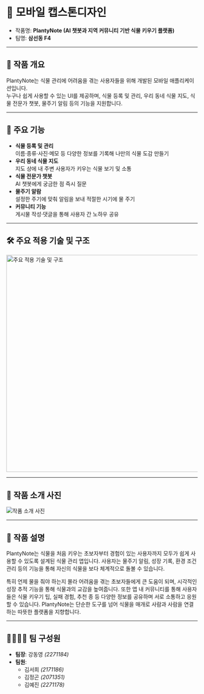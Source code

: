 # 🌱 **모바일 캡스톤디자인**
- 작품명: **PlantyNote (AI 챗봇과 지역 커뮤니티 기반 식물 키우기 플랫폼)**
- 팀명: **삼선동 F4**

---

## 🎯 작품 개요
PlantyNote는 식물 관리에 어려움을 겪는 사용자들을 위해 개발된 모바일 애플리케이션입니다.  
누구나 쉽게 사용할 수 있는 UI를 제공하며, 식물 등록 및 관리, 우리 동네 식물 지도, 식물 전문가 챗봇, 물주기 알림 등의 기능을 지원합니다.

---

## 🚀 주요 기능
- **식물 등록 및 관리**  
  이름·종류·사진·메모 등 다양한 정보를 기록해 나만의 식물 도감 만들기  
- **우리 동네 식물 지도**  
  지도 상에 내 주변 사용자가 키우는 식물 보기 및 소통  
- **식물 전문가 챗봇**  
  AI 챗봇에게 궁금한 점 즉시 질문  
- **물주기 알람**  
  설정한 주기에 맞춰 알림을 보내 적절한 시기에 물 주기  
- **커뮤니티 기능**  
  게시물 작성·댓글을 통해 사용자 간 노하우 공유

---

## 🛠️ 주요 적용 기술 및 구조
<img width="572" alt="주요 적용 기술 및 구조" src="https://github.com/user-attachments/assets/9baf8875-0600-422c-9069-0a69af7b5eff" />

---

## 📸 작품 소개 사진
![작품 소개 사진](https://github.com/user-attachments/assets/2f1ea241-7160-4322-abeb-984cc64c3712)

---

## 🌟 작품 설명
PlantyNote는 식물을 처음 키우는 초보자부터 경험이 있는 사용자까지 모두가 쉽게 사용할 수 있도록 설계된 식물 관리 앱입니다. 사용자는 물주기 알림, 성장 기록, 환경 조건 관리 등의 기능을 통해 자신의 식물을 보다 체계적으로 돌볼 수 있습니다.  

특히 언제 물을 줘야 하는지 몰라 어려움을 겪는 초보자들에게 큰 도움이 되며, 시각적인 성장 추적 기능을 통해 식물과의 교감을 높여줍니다. 또한 앱 내 커뮤니티를 통해 사용자들은 식물 키우기 팁, 실패 경험, 추천 종 등 다양한 정보를 공유하며 서로 소통하고 응원할 수 있습니다. PlantyNote는 단순한 도구를 넘어 식물을 매개로 사람과 사람을 연결하는 따뜻한 플랫폼을 지향합니다.

---

## 👨‍👩‍👧‍👦 팀 구성원
- **팀장**: 강동영 *(2271184)*  
- **팀원**:  
  - 김서희 *(2171186)*  
  - 김정곤 *(2071351)*  
  - 김예진 *(2271178)*
